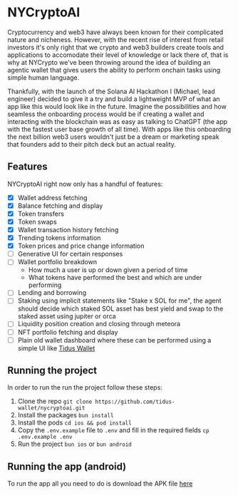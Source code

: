# NYCryptoAI

Cryptocurrency and web3 have always been known for their complicated nature and nicheness. However, with the recent rise of interest from retail investors it's only right that we crypto and web3 builders create tools and applications to accomodate their level of knowledge or lack there of, that is why at NYCrypto we've been throwing around the idea of building an agentic wallet that gives users the ability to perform onchain tasks using simple human language.

Thankfully, with the launch of the Solana AI Hackathon I (Michael, lead engineer) decided to give it a try and build a lightweight MVP of what an app like this would look like in the future. Imagine the possibilities and how seamless the onboarding process would be if creating a wallet and interacting with the blockchain was as easy as talking to ChatGPT (the app with the fastest user base growth of all time). With apps like this onboarding the next billion web3 users wouldn't just be a dream or marketing speak that founders add to their pitch deck but an actual reality.

## Features

NYCryptoAI right now only has a handful of features:

- [x] Wallet address fetching
- [x] Balance fetching and display
- [x] Token transfers
- [x] Token swaps
- [x] Wallet transaction history fetching
- [x] Trending tokens information
- [x] Token prices and price change information
- [ ] Generative UI for certain responses
- [ ] Wallet portfolio breakdown
  - How much a user is up or down given a period of time
  - What tokens have performed the best and which are under performing
- [ ] Lending and borrowing
- [ ] Staking using implicit statements like "Stake x SOL for me", the agent should decide which staked SOL asset has best yield and swap to the staked asset using jupiter or orca
- [ ] Liquidity position creation and closing through meteora
- [ ] NFT portfolio fetching and display
- [ ] Plain old wallet dashboard where these can be performed using a simple UI like [Tidus Wallet](https://tiduswallet.com)

## Running the project

In order to run the run the project follow these steps:

1. Clone the repo `git clone https://github.com/tidus-wallet/nycryptoai.git`
2. Install the packages `bun install`
3. Install the pods `cd ios && pod install`
4. Copy the `.env.example` file to `.env` and fill in the required fields `cp .env.example .env`
5. Run the project `bun ios` or `bun android`

## Running the app (android)

To run the app all you need to do is download the APK file [here](https://expo.dev/artifacts/eas/cYc2TC7HCQZwEd82xqqjg5.apk)
